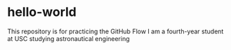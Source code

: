 # hello-world
This repository is for practicing the GitHub Flow
I am a fourth-year student at USC studying astronautical engineering
